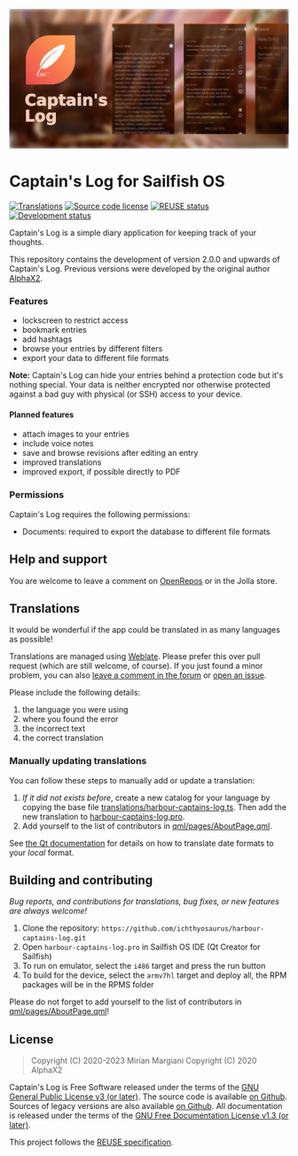 <!--
SPDX-FileCopyrightText: 2021-2022 Mirian Margiani
SPDX-License-Identifier: GFDL-1.3-or-later
-->

![Captain's Log banner](icon-src/banner.png)

# Captain's Log for Sailfish OS

[![Translations](https://hosted.weblate.org/widgets/harbour-captains-log/-/translations/svg-badge.svg)](https://hosted.weblate.org/projects/harbour-captains-log/translations)
[![Source code license](https://img.shields.io/badge/source_code-GPL--3.0--or--later-yellowdarkgreen)](https://github.com/ichthyosaurus/harbour-captains-log/tree/main/LICENSES)
[![REUSE status](https://api.reuse.software/badge/github.com/ichthyosaurus/harbour-captains-log)](https://api.reuse.software/info/github.com/ichthyosaurus/harbour-captains-log)
[![Development status](https://img.shields.io/badge/development-stable-blue)](https://github.com/ichthyosaurus/harbour-captains-log)
<!-- [![Liberapay donations](https://img.shields.io/liberapay/receives/ichthyosaurus)](https://liberapay.com/ichthyosaurus) -->

Captain's Log is a simple diary application for keeping track of your thoughts.

This repository contains the development of version 2.0.0 and upwards of
Captain's Log. Previous versions were developed by the original author
[AlphaX2](https://github.com/AlphaX2/Captains-Log-Sailfish).

### Features

- lockscreen to restrict access
- bookmark entries
- add hashtags
- browse your entries by different filters
- export your data to different file formats

**Note:** Captain's Log can hide your entries behind a protection code but it's
nothing special. Your data is neither encrypted nor otherwise protected against
a bad guy with physical (or SSH) access to your device.

#### Planned features

- attach images to your entries
- include voice notes
- save and browse revisions after editing an entry
- improved translations
- improved export, if possible directly to PDF

### Permissions

Captain's Log requires the following permissions:

- Documents: required to export the database to different file formats

## Help and support

You are welcome to leave a comment on
[OpenRepos](https://openrepos.net/content/ichthyosaurus/captains-log-updated) or
in the Jolla store.

## Translations

It would be wonderful if the app could be translated in as many languages as possible!

Translations are managed using [Weblate](https://hosted.weblate.org/projects/harbour-captains-log/translations).
Please prefer this over pull request (which are still welcome, of course).
If you just found a minor problem, you can also
[leave a comment in the forum](https://forum.sailfishos.org/t/apps-by-ichthyosaurus/15753)
or [open an issue](https://github.com/ichthyosaurus/harbour-captains-log/issues/new).

Please include the following details:

1. the language you were using
2. where you found the error
3. the incorrect text
4. the correct translation

### Manually updating translations

You can follow these steps to manually add or update a translation:

1. *If it did not exists before*, create a new catalog for your language by copying the
   base file [translations/harbour-captains-log.ts](translations/harbour-captains-log.ts).
   Then add the new translation to [harbour-captains-log.pro](harbour-captains-log.pro).
2. Add yourself to the list of contributors in [qml/pages/AboutPage.qml](qml/pages/AboutPage.qml).

See [the Qt documentation](https://doc.qt.io/qt-5/qml-qtqml-date.html#details) for
details on how to translate date formats to your *local* format.

## Building and contributing

*Bug reports, and contributions for translations, bug fixes, or new features are always welcome!*

1. Clone the repository: `https://github.com/ichthyosaurus/harbour-captains-log.git`
2. Open `harbour-captains-log.pro` in Sailfish OS IDE (Qt Creator for Sailfish)
3. To run on emulator, select the `i486` target and press the run button
4. To build for the device, select the `armv7hl` target and deploy all,
   the RPM packages will be in the RPMS folder

Please do not forget to add yourself to the list of contributors in
[qml/pages/AboutPage.qml](qml/pages/AboutPage.qml)!

## License

> Copyright (C) 2020-2023  Mirian Margiani
> Copyright (C) 2020  AlphaX2

Captain's Log is Free Software released under the terms of the
[GNU General Public License v3 (or later)](https://spdx.org/licenses/GPL-3.0-or-later.html).
The source code is available [on Github](https://github.com/ichthyosaurus/harbour-captains-log).
Sources of legacy versions are also available [on Github](https://github.com/AlphaX2/Captains-Log-Sailfish).
All documentation is released under the terms of the
[GNU Free Documentation License v1.3 (or later)](https://spdx.org/licenses/GFDL-1.3-or-later.html).

This project follows the [REUSE specification](https://api.reuse.software/info/github.com/ichthyosaurus/harbour-captains-log).
